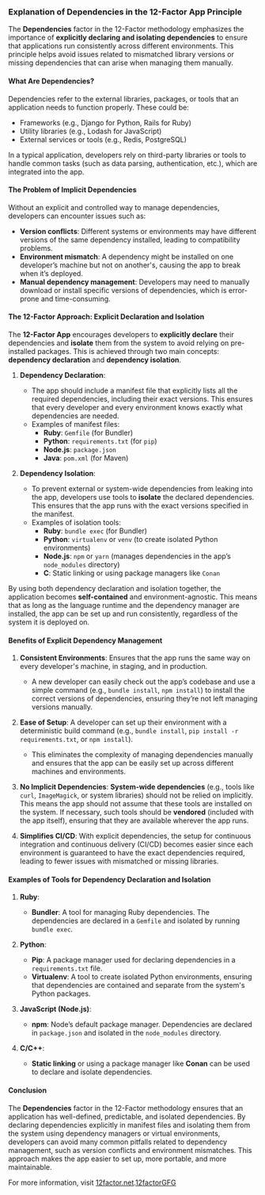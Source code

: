 ### Explanation of **Dependencies** in the 12-Factor App Principle

The **Dependencies** factor in the 12-Factor methodology emphasizes the importance of **explicitly declaring and isolating dependencies** to ensure that applications run consistently across different environments. This principle helps avoid issues related to mismatched library versions or missing dependencies that can arise when managing them manually.

#### **What Are Dependencies?**

Dependencies refer to the external libraries, packages, or tools that an application needs to function properly. These could be:
- Frameworks (e.g., Django for Python, Rails for Ruby)
- Utility libraries (e.g., Lodash for JavaScript)
- External services or tools (e.g., Redis, PostgreSQL)

In a typical application, developers rely on third-party libraries or tools to handle common tasks (such as data parsing, authentication, etc.), which are integrated into the app.

#### **The Problem of Implicit Dependencies**

Without an explicit and controlled way to manage dependencies, developers can encounter issues such as:
- **Version conflicts**: Different systems or environments may have different versions of the same dependency installed, leading to compatibility problems.
- **Environment mismatch**: A dependency might be installed on one developer’s machine but not on another's, causing the app to break when it’s deployed.
- **Manual dependency management**: Developers may need to manually download or install specific versions of dependencies, which is error-prone and time-consuming.

#### **The 12-Factor Approach: Explicit Declaration and Isolation**

The **12-Factor App** encourages developers to **explicitly declare** their dependencies and **isolate** them from the system to avoid relying on pre-installed packages. This is achieved through two main concepts: **dependency declaration** and **dependency isolation**.

1. **Dependency Declaration**:
   - The app should include a manifest file that explicitly lists all the required dependencies, including their exact versions. This ensures that every developer and every environment knows exactly what dependencies are needed.
   - Examples of manifest files:
     - **Ruby**: `Gemfile` (for Bundler)
     - **Python**: `requirements.txt` (for `pip`)
     - **Node.js**: `package.json`
     - **Java**: `pom.xml` (for Maven)

2. **Dependency Isolation**:
   - To prevent external or system-wide dependencies from leaking into the app, developers use tools to **isolate** the declared dependencies. This ensures that the app runs with the exact versions specified in the manifest.
   - Examples of isolation tools:
     - **Ruby**: `bundle exec` (for Bundler)
     - **Python**: `virtualenv` or `venv` (to create isolated Python environments)
     - **Node.js**: `npm` or `yarn` (manages dependencies in the app’s `node_modules` directory)
     - **C**: Static linking or using package managers like `Conan`

By using both dependency declaration and isolation together, the application becomes **self-contained** and environment-agnostic. This means that as long as the language runtime and the dependency manager are installed, the app can be set up and run consistently, regardless of the system it is deployed on.

#### **Benefits of Explicit Dependency Management**

1. **Consistent Environments**: Ensures that the app runs the same way on every developer's machine, in staging, and in production.
   - A new developer can easily check out the app’s codebase and use a simple command (e.g., `bundle install`, `npm install`) to install the correct versions of dependencies, ensuring they’re not left managing versions manually.
   
2. **Ease of Setup**: A developer can set up their environment with a deterministic build command (e.g., `bundle install`, `pip install -r requirements.txt`, or `npm install`).
   - This eliminates the complexity of managing dependencies manually and ensures that the app can be easily set up across different machines and environments.

3. **No Implicit Dependencies**: **System-wide dependencies** (e.g., tools like `curl`, `ImageMagick`, or system libraries) should not be relied on implicitly. This means the app should not assume that these tools are installed on the system. If necessary, such tools should be **vendored** (included with the app itself), ensuring that they are available wherever the app runs.

4. **Simplifies CI/CD**: With explicit dependencies, the setup for continuous integration and continuous delivery (CI/CD) becomes easier since each environment is guaranteed to have the exact dependencies required, leading to fewer issues with mismatched or missing libraries.

#### **Examples of Tools for Dependency Declaration and Isolation**

1. **Ruby**: 
   - **Bundler**: A tool for managing Ruby dependencies. The dependencies are declared in a `Gemfile` and isolated by running `bundle exec`.
   
2. **Python**: 
   - **Pip**: A package manager used for declaring dependencies in a `requirements.txt` file.
   - **Virtualenv**: A tool to create isolated Python environments, ensuring that dependencies are contained and separate from the system's Python packages.

3. **JavaScript (Node.js)**:
   - **npm**: Node’s default package manager. Dependencies are declared in `package.json` and isolated in the `node_modules` directory.

4. **C/C++**:
   - **Static linking** or using a package manager like **Conan** can be used to declare and isolate dependencies.

#### **Conclusion**

The **Dependencies** factor in the 12-Factor methodology ensures that an application has well-defined, predictable, and isolated dependencies. By declaring dependencies explicitly in manifest files and isolating them from the system using dependency managers or virtual environments, developers can avoid many common pitfalls related to dependency management, such as version conflicts and environment mismatches. This approach makes the app easier to set up, more portable, and more maintainable.

For more information, visit [12factor.net](https://12factor.net/).[12factorGFG](https://www.geeksforgeeks.org/what-is-twelve-factor-app/)
